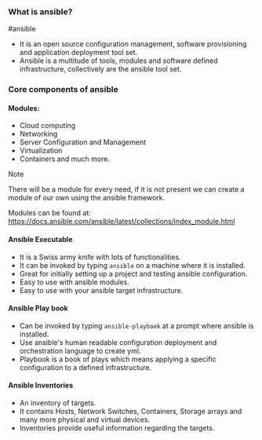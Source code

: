### What is ansible?
#ansible
- It is an open source configuration management, software provisioning and application deployment tool set.
- Ansible is a multitude of tools, modules and software defined infrastructure, collectively are the ansible tool set.

### Core components of ansible
#### Modules:
- Cloud computing
- Networking
- Server Configuration and Management
- Virtualization
- Containers and much more.

> [!Note]
> There will be a module for every need, if it is not present we can create a module of our own using the ansible framework.

Modules can be found at: https://docs.ansible.com/ansible/latest/collections/index_module.html

#### Ansible Executable
- It is a Swiss army knife with lots of functionalities.
- It can be invoked by typing `ansible` on a machine where it is installed.
- Great for initially setting up a project and testing ansible configuration.
- Easy to use with ansible modules.
- Easy to use with your ansible target infrastructure.

#### Ansible Play book
- Can be invoked by typing `ansible-playbook` at a prompt where ansible is installed.
- Use ansible's human readable configuration deployment and orchestration language to create yml.
- Playbook is a book of plays which means applying a specific configuration to a defined infrastructure.

#### Ansible Inventories
- An inventory of targets.
- It contains Hosts, Network Switches, Containers, Storage arrays and many more physical and virtual devices.
- Inventories provide useful information regarding the targets.